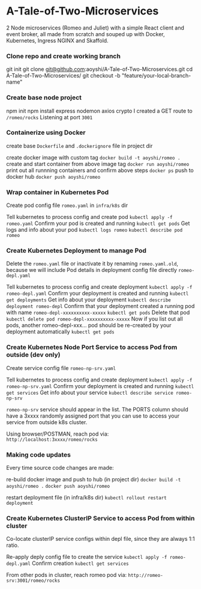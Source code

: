 # A-Tale-of-Two-Microservices

2 Node microservices (Romeo and Juliet) with a simple React client and event broker, all made from scratch and souped up with Docker, Kubernetes, Ingress NGINX and Skaffold.

### Clone repo and create working branch

git init
git clone git@github.com:aoyshi/A-Tale-of-Two-Microservices.git
cd A-Tale-of-Two-Microservices/
git checkout -b "feature/your-local-branch-name"

### Create base node project

npm init
npm install express nodemon axios crypto
I created a GET route to `/romeo/rocks`
Listening at port `3001`

### Containerize using Docker

create base `Dockerfile` and `.dockerignore` file in project dir

create docker image with custom tag
`docker build -t aoyshi/romeo .`
create and start container from above image tag
`docker run aoyshi/romeo`
print out all runnning containers and confirm above steps
`docker ps`
push to docker hub
`docker push aoyshi/romeo`

### Wrap container in Kubernetes Pod

Create pod config file `romeo.yaml` in `infra/k8s` dir

Tell kubernetes to process config and create pod
`kubectl apply -f romeo.yaml`
Confirm your pod is created and running
`kubectl get pods`
Get logs and info about your pod
`kubectl logs romeo`
`kubectl describe pod romeo`

### Create Kubernetes Deployment to manage Pod

Delete the `romeo.yaml` file or inactivate it by renaming `romeo.yaml.old`, because we will include Pod details in deployment config file directly `romeo-depl.yaml`

Tell kubernetes to process config and create deployment
`kubectl apply -f romeo-depl.yaml`
Confirm your deployment is created and running
`kubectl get deployments`
Get info about your deployment
`kubectl describe deployment romeo-depl`
Confirm that your deployment created a running pod with name `romeo-depl-xxxxxxxxxx-xxxxx`
`kubectl get pods`
Delete that pod
`kubectl delete pod romeo-depl-xxxxxxxxxx-xxxxx`
Now if you list out all pods, another romeo-depl-xxx... pod should be re-created by your deployment automatically
`kubectl get pods`

### Create Kubernetes Node Port Service to access Pod from outside (dev only)

Create service config file `romeo-np-srv.yaml`

Tell kubernetes to process config and create deployment
`kubectl apply -f romeo-np-srv.yaml`
Confirm your deployment is created and running
`kubectl get services`
Get info about your service
`kubectl describe service romeo-np-srv`

`romeo-np-srv` service should appear in the list. The PORTS column should have a 3xxxx randomly assigned port that you can use to access your service from outside k8s cluster.

Using browser/POSTMAN, reach pod via:
`http://localhost:3xxxx/romeo/rocks`

### Making code updates

Every time source code changes are made:

re-build docker image and push to hub (in project dir)
`docker build -t aoyshi/romeo .`
`docker push aoyshi/romeo`

restart deployment file (in infra/k8s dir)
`kubectl rollout restart deployment`

### Create Kubernetes ClusterIP Service to access Pod from within cluster

Co-locate clusterIP service configs within depl file, since they are always 1:1 ratio.

Re-apply deply config file to create the service
`kubectl apply -f romeo-depl.yaml`
Confirm creation
`kubectl get services`

From other pods in cluster, reach romeo pod via:
`http://romeo-srv:3001/romeo/rocks`
